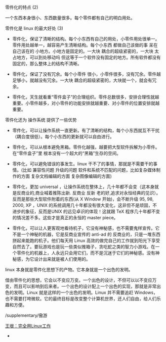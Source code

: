 
零件化的特点 (2)

一个东西本身很小、东西数量很多。每个零件都有自己的明白用处。

零件化是 linux 的最大好处 (3)

- 零件化，保证了清晰的结构。每个小东西有自己的用处，小零件用处很单一。零件用处越单一，越容易产生清晰结构。每个小东西 都做自己该做的事 呆在自己该在的 小地方。小地方是固定的。一大块 耦合的超级紧密的，一大块 太占地方，可以到处移动吗 但这等于一个软件没有固定的地方。所有软件都没有固定的，那么整体上的结构不清晰。

- 零件化，保证了没有冗余。每个小零件 很小，小零件很多，没有冗余。零件越足够小，就越没有冗余。一大块 耦合的超级紧密的，大块就一个，就会有冗余。

- 零件化，天生就看重“零件盒子”的合理组织。零件总数很多，安排合理性就越重要。小零件越多，对小零件的功能安排就越重要、对小零件的位置安排就越重要。



零件化还为 操作系统 提供了一些优势

- 零件化，可以让操作系统一直更新。有了清晰的结构，每个小东西就互不干扰（耦合度很低）。每个小东西的更新就可以自由进行。

- 零件化，可以从根本避免黑箱。零件化越强，越要把大型软件拆解为小零件。在“零件盒子”里 根本没有一个超大的“黑箱”生存的空间。

- 零件化，可以避免错误的事发生。linux 干不了的事情，那就是不需要干的事情。(比如 兼容性问题 升级的问题 软件和系统不匹配的问题，比如复杂媒体制作的方面 复杂文档编辑的方面 复杂图像编辑的方面)

- 零件化，更加 universal ，让操作系统在整体上，几十年都不会变（这本身就是反商业的,商业喊着推陈出新. 反商业 反新 老的好,追求对永恒经典的见识）。反而是那些大型软件附着的东西(从 X Window 开始)，会不断升级 95, 98, 2000, XP ，UNIX 的系统调用几十年都没有很大变化，这非但不是顽固，不进步的象征，反而是UNIX 的远见卓识的体现！这就跟 TeX 程序几十年都不变的情况差不多。这些才是真正的永恒的 master piece。

- 零件化，可以让人更客观地看待机子，它没有神秘感，也不需要鬼样宣传。它不是一个神秘的机器，它是反商业宣传的 anti-ad 的 反商业的，只是一堆东西拼起来能跑的机子。他们每天用 Linux 高效的做完自己的工作就到阳光下享受自然去了。要玩游戏也是玩一些类似推箱子，贪吃蛇之类的智力小游戏。在一个零件化的机器上，人永远只会用它们，而不是沉迷于它们的神秘感。没有神秘感，为它设计出来就是被人们使用的。

linux 本身就是零件化思想下的产物。它本身就是一个出色的发明。

借由零件化的思想，它会以不变应万变。一个出色的设计，不但可以以不变应万变，而且可以影响到后来者。一个出色的设计配上一个出色的实现，那就是非常出色的发明。Linux 就是这样的一个出色的发明。Linux 并不需要追赶 Windows，也不需要打垮微软。它的最终目标是改变整个计算机世界，还人们自由，给人们乐趣和方便。

/supplementary/傲游

[王垠：完全用Linux工作](https://www.douban.com/group/topic/12121637/)

-


